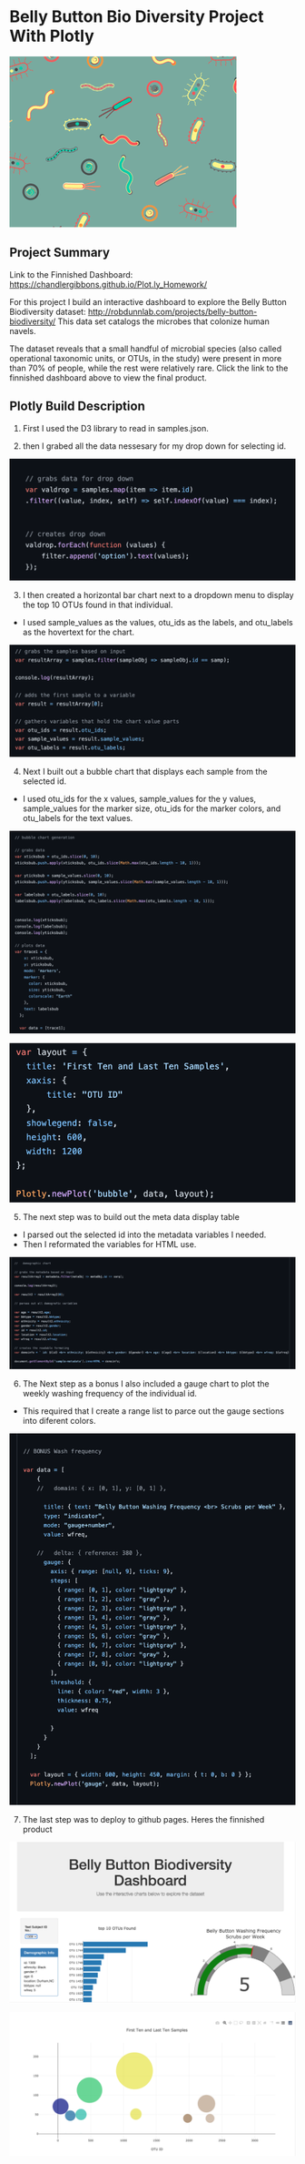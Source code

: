 # Belly Button Bio Diversity Project With Plotly 

![](bacteria.gif)

## Project Summary

Link to the Finnished Dashboard: https://chandlergibbons.github.io/Plot.ly_Homework/

For this project I build an interactive dashboard to explore the Belly Button Biodiversity dataset: http://robdunnlab.com/projects/belly-button-biodiversity/ 
This data set catalogs the microbes that colonize human navels.

The dataset reveals that a small handful of microbial species (also called operational taxonomic units, or OTUs, in the study) were present in more than 70% of people, while the rest were relatively rare. Click the link to the finnished dashboard above to view the final product. 

## Plotly Build Description

1. First I used the D3 library to read in samples.json.

2. then I grabed all the data nessesary for my drop down for selecting id. 

![](plt_0.png)

3. I then created a horizontal bar chart next to a dropdown menu to display the top 10 OTUs found in that individual.

* I used sample_values as the values, otu_ids as the labels, and otu_labels as the hovertext for the chart.

![](plt_1.png)

4. Next I built out a bubble chart that displays each sample from the selected id.

* I used otu_ids for the x values, sample_values for the y values, sample_values for the marker size, otu_ids for the marker colors, and otu_labels for the text values.

![](plt_2.png)

![](plt_3.png)

5. The next step was to build out the meta data display table

* I parsed out the selected id into the metadata variables I needed.
* Then I reformated the variables for HTML use.

![](plt_4.png)

6. The Next step as a bonus I also included a gauge chart to plot the weekly washing frequency of the individual id.

* This required that I create a range list to parce out the gauge sections into diferent colors.

![](plt_5.png)

7. The last step was to deploy to github pages. Heres the finnished product

![](plotly_dashboard_1.png)

![](plotly_dashboard_2.png)





